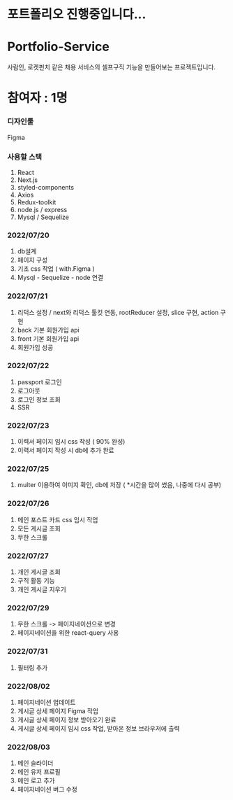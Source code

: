 # 포트폴리오 진행중입니다...
# Portfolio-Service
사람인, 로켓펀치 같은 채용 서비스의 셀프구직 기능을 만들어보는 프로젝트입니다.

# 참여자 : 1명

### 디자인툴
Figma
### 사용할 스택
1. React
2. Next.js
3. styled-components
4. Axios
5. Redux-toolkit
6. node.js / express
7. Mysql / Sequelize

### 2022/07/20
1. db설계
2. 페이지 구성
3. 기초 css 작업 ( with.Figma )
4. Mysql - Sequelize - node 연결

### 2022/07/21
1. 리덕스 설정 / next와 리덕스 툴킷 연동, rootReducer 설정, slice 구현, action 구현
2. back 기본 회원가입 api
3. front 기본 회원가입 api
4. 회원가입 성공

### 2022/07/22
1. passport 로그인
2. 로그아웃
3. 로그인 정보 조회
4. SSR

### 2022/07/23
1. 이력서 페이지 임시 css 작성 ( 90% 완성)
2. 이력서 페이지 작성 시 db에 추가 완료 

### 2022/07/25
1. multer 이용하여 이미지 확인, db에 저장 ( *시간을 많이 썼음, 나중에 다시 공부)

### 2022/07/26
1. 메인 포스트 카드 css 임시 작업
2. 모든 게시글 조회
3. 무한 스크롤

### 2022/07/27
1. 개인 게시글 조회
2. 구직 활동 기능
3. 개인 게시글 지우기

### 2022/07/29
1. 무한 스크롤 -> 페이지네이션으로 변경
2. 페이지네이션을 위한 react-query 사용

### 2022/07/31
1. 필터링 추가

### 2022/08/02
1. 페이지네이션 업데이트
2. 게시글 상세 페이지 Figma 작업
3. 게시글 상세 페이지 정보 받아오기 완료
4. 게시글 상세 페이지 임시 css 작업, 받아온 정보 브라우저에 출력

### 2022/08/03
1. 메인 슬라이더
2. 메인 유저 프로필
3. 메인 로고 추가
4. 페이지네이션 버그 수정

